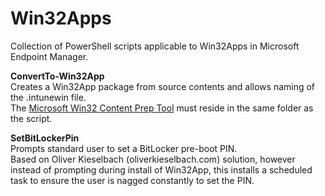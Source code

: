 # Win32Apps
Collection of PowerShell scripts applicable to Win32Apps in Microsoft Endpoint Manager.

**ConvertTo-Win32App**  
Creates a Win32App package from source contents and allows naming of the .intunewin file.  
The [Microsoft Win32 Content Prep Tool](https://github.com/Microsoft/Microsoft-Win32-Content-Prep-Tool) must reside in the same folder as the script.

**SetBitLockerPin**  
Prompts standard user to set a BitLocker pre-boot PIN.  
Based on Oliver Kieselbach (oliverkieselbach.com) solution, however instead of prompting during install of Win32App, 
this installs a scheduled task to ensure the user is nagged constantly to set the PIN.
